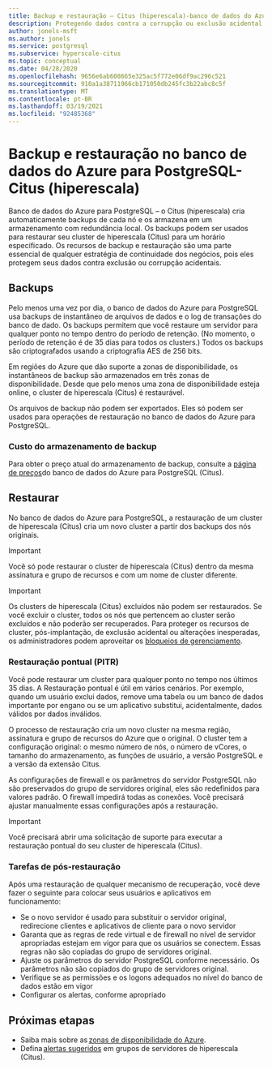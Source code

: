 ```yaml
---
title: Backup e restauração – Citus (hiperescala)-banco de dados do Azure para PostgreSQL
description: Protegendo dados contra a corrupção ou exclusão acidental
author: jonels-msft
ms.author: jonels
ms.service: postgresql
ms.subservice: hyperscale-citus
ms.topic: conceptual
ms.date: 04/28/2020
ms.openlocfilehash: 9656e6ab608665e325ac5f772e06df9ac296c521
ms.sourcegitcommit: 910a1a38711966cb171050db245fc3b22abc8c5f
ms.translationtype: MT
ms.contentlocale: pt-BR
ms.lasthandoff: 03/19/2021
ms.locfileid: "92485368"
---
```

# <a name="backup-and-restore-in-azure-database-for-postgresql---hyperscale-citus"></a>Backup e restauração no banco de dados do Azure para PostgreSQL-Citus (hiperescala)

Banco de dados do Azure para PostgreSQL – o Citus (hiperescala) cria automaticamente backups de cada nó e os armazena em um armazenamento com redundância local. Os backups podem ser usados para restaurar seu cluster de hiperescala (Citus) para um horário especificado. Os recursos de backup e restauração são uma parte essencial de qualquer estratégia de continuidade dos negócios, pois eles protegem seus dados contra exclusão ou corrupção acidentais.

## <a name="backups"></a>Backups

Pelo menos uma vez por dia, o banco de dados do Azure para PostgreSQL usa backups de instantâneo de arquivos de dados e o log de transações do banco de dado. Os backups permitem que você restaure um servidor para qualquer ponto no tempo dentro do período de retenção. (No momento, o período de retenção é de 35 dias para todos os clusters.) Todos os backups são criptografados usando a criptografia AES de 256 bits.

Em regiões do Azure que dão suporte a zonas de disponibilidade, os instantâneos de backup são armazenados em três zonas de disponibilidade. Desde que pelo menos uma zona de disponibilidade esteja online, o cluster de hiperescala (Citus) é restaurável.

Os arquivos de backup não podem ser exportados. Eles só podem ser usados para operações de restauração no banco de dados do Azure para PostgreSQL.

### <a name="backup-storage-cost"></a>Custo do armazenamento de backup

Para obter o preço atual do armazenamento de backup, consulte a [página de preços](https://azure.microsoft.com/pricing/details/postgresql/hyperscale-citus/)do banco de dados do Azure para PostgreSQL (Citus).

## <a name="restore"></a>Restaurar

No banco de dados do Azure para PostgreSQL, a restauração de um cluster de hiperescala (Citus) cria um novo cluster a partir dos backups dos nós originais. 

> [!IMPORTANT]
>Você só pode restaurar o cluster de hiperescala (Citus) dentro da mesma assinatura e grupo de recursos e com um nome de cluster diferente.


> [!IMPORTANT]
> Os clusters de hiperescala (Citus) excluídos não podem ser restaurados. Se você excluir o cluster, todos os nós que pertencem ao cluster serão excluídos e não poderão ser recuperados. Para proteger os recursos de cluster, pós-implantação, de exclusão acidental ou alterações inesperadas, os administradores podem aproveitar os [bloqueios de gerenciamento](../azure-resource-manager/management/lock-resources.md).

### <a name="point-in-time-restore-pitr"></a>Restauração pontual (PITR)

Você pode restaurar um cluster para qualquer ponto no tempo nos últimos 35 dias.
A Restauração pontual é útil em vários cenários. Por exemplo, quando um usuário exclui dados, remove uma tabela ou um banco de dados importante por engano ou se um aplicativo substitui, acidentalmente, dados válidos por dados inválidos.

O processo de restauração cria um novo cluster na mesma região, assinatura e grupo de recursos do Azure que o original. O cluster tem a configuração original: o mesmo número de nós, o número de vCores, o tamanho do armazenamento, as funções de usuário, a versão PostgreSQL e a versão da extensão Citus.

As configurações de firewall e os parâmetros do servidor PostgreSQL não são preservados do grupo de servidores original, eles são redefinidos para valores padrão. O firewall impedirá todas as conexões. Você precisará ajustar manualmente essas configurações após a restauração.

> [!IMPORTANT]
> Você precisará abrir uma solicitação de suporte para executar a restauração pontual do seu cluster de hiperescala (Citus).

### <a name="post-restore-tasks"></a>Tarefas de pós-restauração

Após uma restauração de qualquer mecanismo de recuperação, você deve fazer o seguinte para colocar seus usuários e aplicativos em funcionamento:

* Se o novo servidor é usado para substituir o servidor original, redirecione clientes e aplicativos de cliente para o novo servidor
* Garanta que as regras de rede virtual e de firewall no nível de servidor apropriadas estejam em vigor para que os usuários se conectem. Essas regras não são copiadas do grupo de servidores original.
* Ajuste os parâmetros do servidor PostgreSQL conforme necessário. Os parâmetros não são copiados do grupo de servidores original.
* Verifique se as permissões e os logons adequados no nível do banco de dados estão em vigor
* Configurar os alertas, conforme apropriado

## <a name="next-steps"></a>Próximas etapas

* Saiba mais sobre as [zonas de disponibilidade do Azure](../availability-zones/az-overview.md).
* Defina [alertas sugeridos](./howto-hyperscale-alert-on-metric.md#suggested-alerts) em grupos de servidores de hiperescala (Citus).